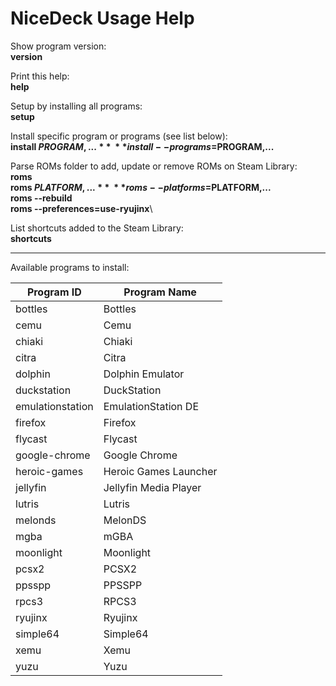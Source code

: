 # NiceDeck Usage Help

Show program version:\
  **version**

Print this help:\
  **help**

Setup by installing all programs:\
  **setup**

Install specific program or programs (see list below):\
  **install $PROGRAM,...**\
  **install --programs=$PROGRAM,...**

Parse ROMs folder to add, update or remove ROMs on Steam Library:\
  **roms**\
  **roms $PLATFORM,...**\
  **roms --platforms=$PLATFORM,...**\
  **roms --rebuild**\
  **roms --preferences=use-ryujinx**\

List shortcuts added to the Steam Library:\
  **shortcuts**

------

Available programs to install:

| Program ID       | Program Name               |
|------------------|----------------------------|
| bottles          | Bottles                    |
| cemu             | Cemu                       |
| chiaki           | Chiaki                     |
| citra            | Citra                      |
| dolphin          | Dolphin Emulator           |
| duckstation      | DuckStation                |
| emulationstation | EmulationStation DE        |
| firefox          | Firefox                    |
| flycast          | Flycast                    |
| google-chrome    | Google Chrome              |
| heroic-games     | Heroic Games Launcher      |
| jellyfin         | Jellyfin Media Player      |
| lutris           | Lutris                     |
| melonds          | MelonDS                    |
| mgba             | mGBA                       |
| moonlight        | Moonlight                  |
| pcsx2            | PCSX2                      |
| ppsspp           | PPSSPP                     |
| rpcs3            | RPCS3                      |
| ryujinx          | Ryujinx                    |
| simple64         | Simple64                   |
| xemu             | Xemu                       |
| yuzu             | Yuzu                       |
